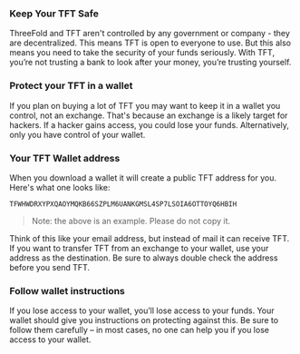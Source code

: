 ### Keep Your TFT Safe

ThreeFold and TFT aren't controlled by any government or company - they are decentralized. This means TFT is open to everyone to use. But this also means you need to take the security of your funds seriously. With TFT, you’re not trusting a bank to look after your money, you’re trusting yourself.

### Protect your TFT in a wallet  

If you plan on buying a lot of TFT you may want to keep it in a wallet you control, not an exchange. That's because an exchange is a likely target for hackers. If a hacker gains access, you could lose your funds. Alternatively, only you have control of your wallet.

### Your TFT Wallet address 

When you download a wallet it will create a public TFT address for you. Here's what one looks like:

`TFWHWDRXYPXQAOYMQKB66SZPLM6UANKGMSL4SP7LSOIA6OTTOYQ6HBIH`

> Note: the above is an example. Please do not copy it. 

Think of this like your email address, but instead of mail it can receive TFT. If you want to transfer TFT from an exchange to your wallet, use your address as the destination. Be sure to always double check the address before you send TFT.

### Follow wallet instructions
If you lose access to your wallet, you’ll lose access to your funds. Your wallet should give you instructions on protecting against this. Be sure to follow them carefully – in most cases, no one can help you if you lose access to your wallet.